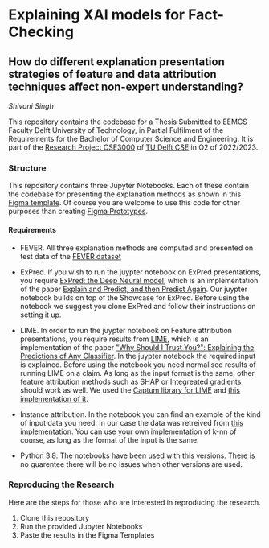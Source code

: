 # Explaining XAI models for Fact-Checking 
## How do different explanation presentation strategies of feature and data attribution techniques affect non-expert understanding?
*Shivani Singh*

This repository contains the codebase for a Thesis Submitted to EEMCS Faculty Delft University of Technology, in Partial Fulfilment of the Requirements for the Bachelor of Computer Science and Engineering. It is part of the [Research Project CSE3000](https://github.com/TU-Delft-CSE/Research-Project) of [TU Delft CSE](https://github.com/TU-Delft-CSE) in Q2 of 2022/2023.

### Structure

This repository contains three Jupyter Notebooks. Each of these contain the codebase for presenting the explanation methods as shown in this [Figma template](https://www.figma.com/community/file/1194688306111467424). Of course you are welcome to use this code for other purposes than creating [Figma Prototypes](https://www.figma.com/proto/PIntG4MgCfXVTJ3N0hEnIQ/BEP_shivi?node-id=79%3A2429&starting-point-node-id=79%3A2429).

#### Requirements

- FEVER. All three explanation methods are computed and presented on test data of the [FEVER dataset](http://www.eraserbenchmark.com/zipped/fever.tar.gz)

- ExPred. If you wish to run the juypter notebook on ExPred presentations, you require [ExPred: the Deep Neural model](https://github.com/JoshuaGhost/expred), which is an implementation of the paper [Explain and Predict, and then Predict Again](https://dl.acm.org/doi/abs/10.1145/3437963.3441758). Our juypter notebook builds on top of the Showcase for ExPred. Before using the notebook we suggest you clone ExPred and follow their instructions on setting it up.

- LIME.  In order to run the juypter notebook on Feature attribution presentations, you require results from [LIME](https://github.com/marcotcr/lime), which is an implementation of the paper ["Why Should I Trust You?": Explaining the Predictions of Any Classifier](https://arxiv.org/abs/1602.04938). In the juypter notebook the required input is explained. Before using the notebook you need normalised results of running LIME on a claim. As long as the input format is the same, other feature attribution methods such as SHAP or Integreated gradients should work as well. We used the [Captum library for LIME](https://captum.ai/api/lime.html) and [this implementation of it](https://github.com/Herbje/Evaluating-Feature-Attribution-Methods).

- Instance attribution. In the notebook you can find an example of the kind of input data you need. In our case the data was retreived from [this implementation](https://github.com/HatchIing/InstanceAttribution). You can use your own implementation of k-nn of course, as long as the format of the input is the same.

- Python 3.8. The notebooks have been used with this versions. There is no guarentee there will be no issues when other versions are used.


### Reproducing the Research

Here are the steps for those who are interested in reproducing the research.

1. Clone this repository
2. Run the provided Jupyter Notebooks
3. Paste the results in the Figma Templates
